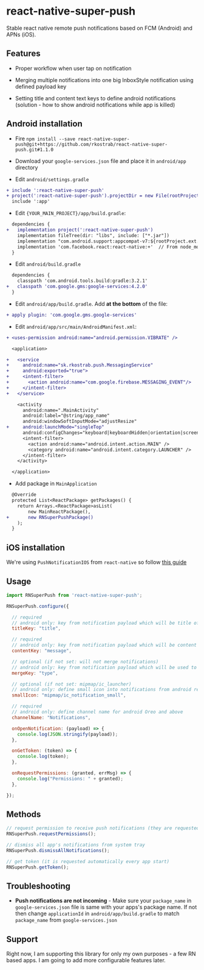 
# react-native-super-push

Stable react native remote push notifications based on FCM (Android) and APNs (iOS).

## Features
- Proper workflow when user tap on notification

- Merging multiple notifications into one big InboxStyle notification using defined payload key

- Setting title and content text keys to define android notifications (solution - how to show android notifications while app is killed)

## Android installation

- Fire `npm install --save react-native-super-push@git+https://github.com/rkostrab/react-native-super-push.git#1.1.0`

- Download your `google-services.json` file and place it in `android/app` directory

- Edit `android/settings.gradle`

```diff
+ include ':react-native-super-push'
+ project(':react-native-super-push').projectDir = new File(rootProject.projectDir, '../node_modules/react-native-super-push/android')
  include ':app'
```

- Edit `{YOUR_MAIN_PROJECT}/app/build.gradle`:

```diff
  dependencies {
+   implementation project(':react-native-super-push')
    implementation fileTree(dir: "libs", include: ["*.jar"])
    implementation "com.android.support:appcompat-v7:${rootProject.ext.supportLibVersion}"
    implementation 'com.facebook.react:react-native:+'  // From node_modules
  }
```

- Edit `android/build.gradle`

```diff
  dependencies {
    classpath 'com.android.tools.build:gradle:3.2.1'
+   classpath 'com.google.gms:google-services:4.2.0'
  }
```

- Edit `android/app/build.gradle`. Add **at the bottom** of the file:

```diff
+ apply plugin: 'com.google.gms.google-services'
```

- Edit `android/app/src/main/AndroidManifest.xml`:

```diff
+ <uses-permission android:name="android.permission.VIBRATE" />

  <application>

+   <service
+     android:name="sk.rkostrab.push.MessagingService"
+     android:exported="true">
+     <intent-filter>
+       <action android:name="com.google.firebase.MESSAGING_EVENT"/>
+     </intent-filter>
+   </service>

    <activity
      android:name=".MainActivity"
      android:label="@string/app_name"
      android:windowSoftInputMode="adjustResize"
+     android:launchMode="singleTop"
      android:configChanges="keyboard|keyboardHidden|orientation|screenSize">
      <intent-filter>
        <action android:name="android.intent.action.MAIN" />
        <category android:name="android.intent.category.LAUNCHER" />
      </intent-filter>
    </activity>

  </application>
```

- Add package in `MainApplication`

```diff
  @Override
  protected List<ReactPackage> getPackages() {
    return Arrays.<ReactPackage>asList(
        new MainReactPackage(),
+       new RNSuperPushPackage()
    );
  }
```

## iOS installation

We're using `PushNotificationIOS` from `react-native` so follow [this guide](https://facebook.github.io/react-native/docs/pushnotificationios.html#content)

## Usage
```javascript
import RNSuperPush from 'react-native-super-push';

RNSuperPush.configure({

  // required
  // android only: key from notification payload which will be title of notification
  titleKey: "title",

  // required
  // android only: key from notification payload which will be content text of notification
  contentKey: "message",

  // optional (if not set: will not merge notifications)
  // android only: key from notification payload which will be used to merge multiple into one big InboxStyle notification
  mergeKey: "type",

  // optional (if not set: mipmap/ic_launcher)
  // android only: define small icon into notifications from android res directory
  smallIcon: "mipmap/ic_notification_small",

  // required
  // android only: define channel name for android Oreo and above
  channelName: "Notifications",

  onOpenNotification: (payload) => {
    console.log(JSON.stringify(payload));
  },

  onGetToken: (token) => {
    console.log(token);
  },

  onRequestPermissions: (granted, errMsg) => {
    console.log("Permissions: " + granted);
  },

});
```

## Methods
```javascript
// request permission to receive push notifications (they are requested automatically every app start)
RNSuperPush.requestPermissions();

// dismiss all app's notifications from system tray
RNSuperPush.dismissAllNotifications();

// get token (it is requested automatically every app start)
RNSuperPush.getToken();
```

## Troubleshooting
- **Push notifications are not incoming** - Make sure your `package_name` in `google-services.json` file is same with your apps's package name. If not then change `applicationId` in `android/app/build.gradle` to match `package_name` from `google-services.json`

## Support
Right now, I am supporting this library for only my own purposes - a few RN based apps. I am going to add more configurable features later.
